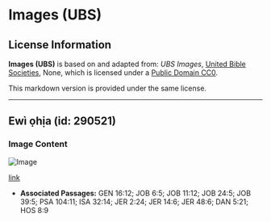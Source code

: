 # Images (UBS)

## License Information

**Images (UBS)** is based on and adapted from: _UBS Images_, [United Bible Societies](https://unitedbiblesocieties.org/), None, which is licensed under a [Public Domain CC0](https://creativecommons.org/public-domain/cc0/).

This markdown version is provided under the same license.



--------------------------------

## Ewì ọhịa (id: 290521)

### Image Content

![Image](https://cdn.aquifer.bible/aquifer-content/resources/Media/WEB-0913_wild_ass.jpg)

[link](https://cdn.aquifer.bible/aquifer-content/resources/Media/WEB-0913_wild_ass.jpg)

* **Associated Passages:** GEN 16:12; JOB 6:5; JOB 11:12; JOB 24:5; JOB 39:5; PSA 104:11; ISA 32:14; JER 2:24; JER 14:6; JER 48:6; DAN 5:21; HOS 8:9

